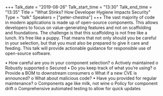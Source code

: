 +++
Talk_date = "2019-08-26"
Talk_start_time = "13:30"
Talk_end_time = "13:35"
Title = "What Stinks? How Developer Hygiene Impacts Security"
Type = "talk"
Speakers = ["peter-chestna"]
+++
The vast majority of code in modern applications is made up of open-source components. This allows developers to focus on value-generating features and not on scaffolding and foundations. The challenge is that this scaffolding is not free like a lunch. It’s free like a puppy. That means that not only should you be careful in your selection, but that you must also be prepared to give it care and feeding. This talk will provide actionable guidance for responsible use of open-source software.

• How careful are you in your component selection?
  o Actively maintained
  o Robustly supported
  o Secured
• Do you keep track of what you’re using?
  o Provide a BOM to downstream consumers
  o What if a new CVE is announced?
  o What about malicious code?
• Have you provided for regular maintenance?
  o Components age like milk, not wine
  o Policy for component drift
  o Comprehensive automated testing to allow for quick updates
